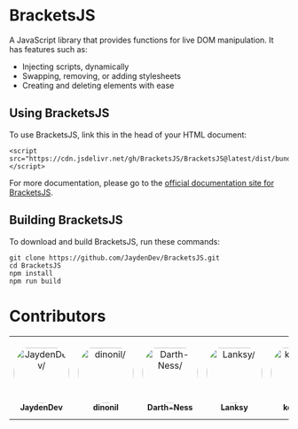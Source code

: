 # BracketsJS
A JavaScript library that provides functions for live DOM manipulation. It has features such as:
- Injecting scripts, dynamically
- Swapping, removing, or adding stylesheets
- Creating and deleting elements with ease

## Using BracketsJS
To use BracketsJS, link this in the head of your HTML document:
```
<script src="https://cdn.jsdelivr.net/gh/BracketsJS/BracketsJS@latest/dist/bundle.js"></script>
```
For more documentation, please go to the [official documentation site for BracketsJS](https://bracketsjs.github.io/docs/#/).

## Building BracketsJS
To download and build BracketsJS, run these commands:
```
git clone https://github.com/JaydenDev/BracketsJS.git
cd BracketsJS
npm install
npm run build
```
# Contributors

<table>
<tr>
    <td align="center" style="word-wrap: break-word; width: 150.0; height: 150.0">
        <a href=https://github.com/JaydenDev>
            <img src=https://avatars.githubusercontent.com/u/92550746?v=4 width="100;"  style="border-radius:50%;align-items:center;justify-content:center;overflow:hidden;padding-top:10px" alt=JaydenDev/>
            <br />
            <sub style="font-size:14px"><b>JaydenDev</b></sub>
        </a>
    </td>
    <td align="center" style="word-wrap: break-word; width: 150.0; height: 150.0">
        <a href=https://github.com/dinonil>
            <img src=https://avatars.githubusercontent.com/u/104044615?v=4 width="100;"  style="border-radius:50%;align-items:center;justify-content:center;overflow:hidden;padding-top:10px" alt=dinonil/>
            <br />
            <sub style="font-size:14px"><b>dinonil</b></sub>
        </a>
    </td>
    <td align="center" style="word-wrap: break-word; width: 150.0; height: 150.0">
        <a href=https://github.com/Darth-Ness>
            <img src=https://avatars.githubusercontent.com/u/75047141?v=4 width="100;"  style="border-radius:50%;align-items:center;justify-content:center;overflow:hidden;padding-top:10px" alt=Darth-Ness/>
            <br />
            <sub style="font-size:14px"><b>Darth-Ness</b></sub>
        </a>
    </td>
    <td align="center" style="word-wrap: break-word; width: 150.0; height: 150.0">
        <a href=https://github.com/lankybox02>
            <img src=https://avatars.githubusercontent.com/u/104015308?v=4 width="100;"  style="border-radius:50%;align-items:center;justify-content:center;overflow:hidden;padding-top:10px" alt=Lanksy/>
            <br />
            <sub style="font-size:14px"><b>Lanksy</b></sub>
        </a>
    </td>
    <td align="center" style="word-wrap: break-word; width: 150.0; height: 150.0">
        <a href=https://github.com/kccuber-scratch>
            <img src=https://avatars.githubusercontent.com/u/92891642?v=4 width="100;"  style="border-radius:50%;align-items:center;justify-content:center;overflow:hidden;padding-top:10px" alt=kccuber/>
            <br />
            <sub style="font-size:14px"><b>kccuber</b></sub>
        </a>
    </td>
</tr>
</table>
